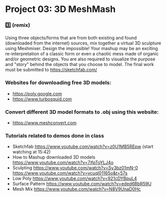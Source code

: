 # Project 03: 3D MeshMash
### :three: (remix) 

Using three objects/forms that are from both existing and found (downloaded from the internet) sources, mix together a virtual 3D sculpture using Meshmixer. Design the impossible! Your mashup may be an exciting re-interpretation of a classic form or even a chaotic mess made of organic and/or geometric designs. You are also required to visualize the purpose and "story" behind the objects that you choose to model. The final work must be submitted to https://sketchfab.com/


### Websites for downloading free 3D models:
* https://poly.google.com
* https://www.turbosquid.com

### Convert different 3D model formats to .obj using this website:
* https://www.meshconvert.com

### Tutorials related to demos done in class

* Sketchfab https://www.youtube.com/watch?v=z0U1MB5REpw (start watching at 15:42)
* How to Mashup downloaded 3D models https://www.youtube.com/watch?v=7ifpToYLJ4o
* Sculpting https://www.youtube.com/watch?v=Sy3bz01mN-0 <br>
https://www.youtube.com/watch?v=vcuql01165o&t=57s
* Low Poly https://www.youtube.com/watch?v=921cDYBpuL4
* Surface Pattern https://www.youtube.com/watch?v=eded6BbR59U
* Mesh Mix https://www.youtube.com/watch?v=N8V9UnaD0Hc
